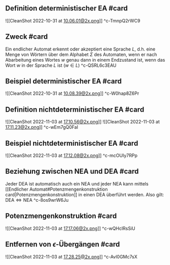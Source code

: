 ## Definition deterministischer EA #card 
![[CleanShot 2022-10-31 at 10.06.01@2x.png]]
^c-TmnpQ2rWC9

## Zweck #card 
Ein endlicher Automat erkennt oder akzeptiert eine Sprache $L$, d.h. eine Menge von Wörtern über dem Alphabet $\Sigma$ des Automaten, wenn er nach Abarbeitung eines Wortes $w$ genau dann in einem Endzustand ist, wenn das Wort $w$ in der Sprache $L$ ist $(w \in L)$
^c-QSRL6c3EAU

## Beispiel deterministischer EA #card 
![[CleanShot 2022-10-31 at 10.08.39@2x.png]]
^c-W0hap8Z6Pr

## Definition nichtdeterministischer EA #card 
![[CleanShot 2022-11-03 at 17.10.56@2x.png]]
![[CleanShot 2022-11-03 at 17.11.23@2x.png]]
^c-wEm7gQ0FaI

## Beispiel nichtdeterministischer EA #card 
![[CleanShot 2022-11-03 at 17.12.08@2x.png]]
^c-mcOUIy7RPp

## Beziehung zwischen NEA und DEA #card 
Jeder DEA ist automatisch auch ein NEA und jeder NEA kann mittels [[Endlicher Automat#Potenzmengenkonstruktion card|Potenzmengenkonstruktion]] in einen DEA überführt werden. Also gilt:
$\text{DEA} \Leftrightarrow \text{NEA}$
^c-8os9wrW6Ju

## Potenzmengenkonstruktion #card 
![[CleanShot 2022-11-03 at 17.17.06@2x.png]]
^c-wQHclRsSiU

## Entfernen von $\epsilon$-Übergängen #card 
![[CleanShot 2022-11-03 at 17.28.25@2x.png]]
^c-Avl0GMc7sX


